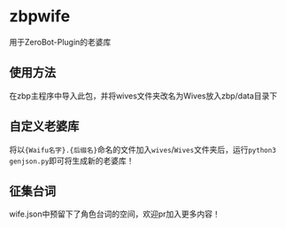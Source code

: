 # zbpwife

用于ZeroBot-Plugin的老婆库

## 使用方法

在zbp主程序中导入此包，并将wives文件夹改名为Wives放入zbp/data目录下

## 自定义老婆库

将以`{Waifu名字}.{后缀名}`命名的文件加入`wives`/`Wives`文件夹后，运行`python3 genjson.py`即可将生成新的老婆库！

## 征集台词

wife.json中预留下了角色台词的空间，欢迎pr加入更多内容！

